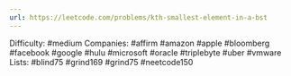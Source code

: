 ```yaml
---
url: https://leetcode.com/problems/kth-smallest-element-in-a-bst
---
```


Difficulty: #medium
Companies: #affirm #amazon #apple #bloomberg #facebook #google #hulu #microsoft #oracle #triplebyte #uber #vmware
Lists: #blind75 #grind169 #grind75 #neetcode150